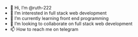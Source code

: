 - 👋 Hi, I’m @ruth-222
- 👀 I’m interested in full stack web development
- 🌱 I’m currently learning front end programming
- 💞️ I’m looking to collaborate on full stack web development
- 📫 How to reach me on telegram

<!---
ruth-222/ruth-222 is a ✨ special ✨ repository because its `README.md` (this file) appears on your GitHub profile.
You can click the Preview link to take a look at your changes.
--->
